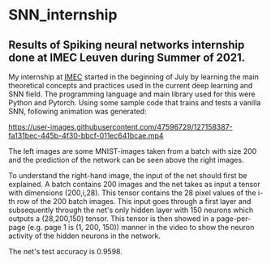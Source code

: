 # SNN_internship

Results of Spiking neural networks internship done at IMEC Leuven during Summer of 2021.
---
My internship at [IMEC](https://www.imec-int.com/en) started in the beginning of July by learning the main theoretical concepts and practices used in the current deep learning and SNN field. The programming language and main library used for this were Python and Pytorch. Using some sample code that trains and tests a vanilla SNN, following animation was generated:

https://user-images.githubusercontent.com/47596729/127158387-fa131bec-445b-4f30-bbcf-011ec641bcae.mp4

The left images are some MNIST-images taken from a batch with size 200 and the prediction of the network can be seen above the right images.

To understand the right-hand image, the input of the net should first be explained. A batch contains 200 images and the net takes as input a tensor with dimensions (200,i,28). This tensor contains the 28 pixel values of the i-th row of the 200 batch images. This input goes through a first layer and subsequently through the net's only hidden layer with 150 neurons which outputs a (28,200,150) tensor. This tensor is then showed in a page-per-page (e.g. page 1 is (1, 200, 150)) manner in the video to show the neuron activity of the hidden neurons in the network.

The net's test accuracy is 0.9598.

